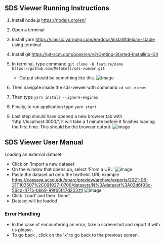 ## SDS Viewer Running Instructions

1. Install node.js https://nodejs.org/en/
2. Open a terminal
3. Install yarn https://classic.yarnpkg.com/en/docs/install#debian-stable using terminal
4. Install git https://git-scm.com/book/en/v2/Getting-Started-Installing-Git
5. In terminal, type command `git clone -b feature/demo https://github.com/MetaCell/sds-viewer.git`
   - Output should be something like this.
   ![image](https://user-images.githubusercontent.com/4562825/136595047-0255afff-3b52-4cbe-9e2b-575ec4e46a66.png)

6. Then navigate inside the sds-viewer with command `cd sds-viewer`
7. Then type `yarn install --ignore-engines`
8. Finally, to run application type `yarn start`
9. Last step should have opened a new browser tab with 'http://localhost:3000/', it will take a 1 minute before it finishes loading the first time.
   This should be the browser output.
   ![image](https://user-images.githubusercontent.com/4562825/136596619-4cfb3ba9-48bb-42c4-b128-331d0bf7e6e8.png)


## SDS Viewer User Manual
Loading an external dataset:
- Click on 'Import a new dataset'
- On the window that opens up, select 'From a URL'
  ![image](https://user-images.githubusercontent.com/4562825/136596835-b09fd493-6b07-470b-9bb2-b5cd10338e27.png)
- Paste the dataset url onto the textfield. 
  URL example https://cassava.ucsd.edu/sparc/preview/archive/exports/2021-06-21T103507%2C091927-0700/datasets/N%3Adataset%3A02d6f93c-56cd-471b-bbb9-99f65f47d203.ttl
  ![image](https://user-images.githubusercontent.com/4562825/136597116-4098f4eb-34ce-4abd-92fa-c6fbf6f2c92e.png)
- Click 'Load' and then 'Done'
- Dataset will be loaded

### Error Handling
- In the case of encountering an error, take a screenshot and report it with us please.
- To go back , click on the 'x' to go back to the previous screen.
